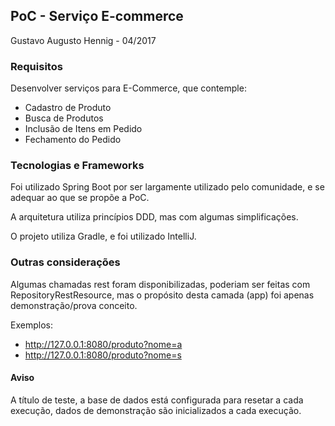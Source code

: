 ## PoC - Serviço E-commerce

Gustavo Augusto Hennig - 04/2017


### Requisitos 

Desenvolver serviços para E-Commerce, que contemple: 
  * Cadastro de Produto
  * Busca de Produtos
  * Inclusão de Itens em Pedido
  * Fechamento do Pedido


### Tecnologias e Frameworks

Foi utilizado Spring Boot por ser largamente utilizado pelo comunidade, 
e se adequar ao que se propõe a PoC.

A arquitetura utiliza princípios DDD, mas com algumas simplificações.

O projeto utiliza Gradle, e foi utilizado IntelliJ.


### Outras considerações

Algumas chamadas rest foram disponibilizadas, poderiam ser feitas com RepositoryRestResource, 
mas o propósito desta camada (app) foi apenas demonstração/prova conceito.

Exemplos:
  * http://127.0.0.1:8080/produto?nome=a
  * http://127.0.0.1:8080/produto?nome=s


#### Aviso

A título de teste, a base de dados está configurada para resetar a cada execução,
dados de demonstração são inicializados a cada execução.
